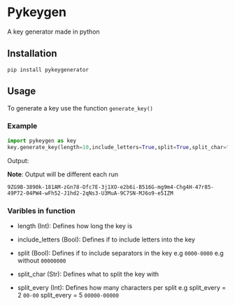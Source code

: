# Pykeygen
A key generator made in python

## Installation 
`pip install pykeygenerator`

## Usage

To generate a key use the function `generate_key()`

### Example
```Python
import pykeygen as key
key.generate_key(length=10,include_letters=True,split=True,split_char="-",split_every=5)
```
Output:

**Note**: Output will be different each run

`9ZG9B-3890k-181AM-zGn78-Ofc7E-3j1XO-e2b6i-B516G-mg9m4-Chg4H-47r85-49P72-04PW4-wFh52-J1hd2-2qNs3-U3MuA-9C7SN-MJ6o9-e5IZM`

### Varibles in function

- length (Int): Defines how long the key is

- include_letters (Bool): Defines if to include letters into the key

- split (Bool): Defines if to include separators in the key e.g `0000-0000` e.g without `00000000`

- split_char (Str): Defines what to split the key with

- split_every (Int): Defines how many characters per split e.g split_every = 2 `00-00` split_every = 5 `00000-00000` 